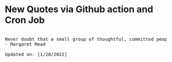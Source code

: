 # New Quotes via Github action and Cron Job

<pre>
<!-- #quote -->
Never doubt that a small group of thoughtful, committed people can change the world. Indeed. It is the only thing that ever has.
- Margaret Mead

Updated on: [1/20/2022]
<!-- #quoteEnd -->
</pre>
